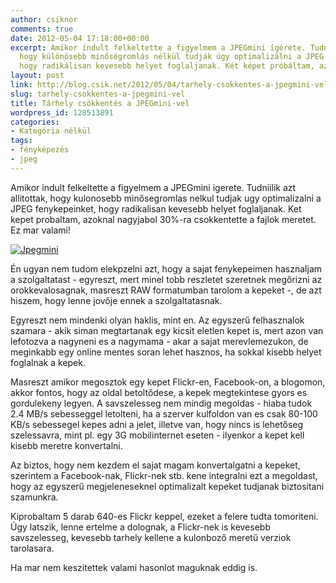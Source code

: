 ```yaml
---
author: csiknor
comments: true
date: 2012-05-04 17:18:00+00:00
excerpt: Amikor indult felkeltette a figyelmem a JPEGmini ígérete. Tudniilik azt állították,
  hogy különösebb minőségromlás nélkül tudják úgy optimalizálni a JPEG fényképeinket,
  hogy radikálisan kevesebb helyet foglaljanak. Két képet próbáltam, azoknál nagy...
layout: post
link: http://blog.csik.net/2012/05/04/tarhely-csokkentes-a-jpegmini-vel/
slug: tarhely-csokkentes-a-jpegmini-vel
title: Tárhely csökkentés a JPEGmini-vel
wordpress_id: 128513891
categories:
- Kategória nélkül
tags:
- fényképezés
- jpeg
---
```


Amikor indult felkeltette a figyelmem a JPEGmini igerete. Tudniilik azt allitottak, hogy kulonosebb minősegromlas nelkul tudjak ugy optimalizalni a JPEG fenykepeinket, hogy radikalisan kevesebb helyet foglaljanak. Ket kepet probaltam, azoknal nagyjabol 30%-ra csokkentette a fajlok meretet. Ez mar valami!

[![Jpegmini]({{site.baseurl}}/images/jpegmini-scaled1000-w=300.png)]({{site.baseurl}}/images/jpegmini-scaled1000.png)

Én ugyan nem tudom elekpzelni azt, hogy a sajat fenykepeimen hasznaljam a szolgaltatast - egyreszt, mert minel tobb reszletet szeretnek megőrizni az orokkevalosagnak, masreszt RAW formatumban tarolom a kepeket -, de azt hiszem, hogy lenne jovője ennek a szolgaltatasnak.

Egyreszt nem mindenki olyan haklis, mint en. Az egyszerű felhasznalok szamara - akik siman megtartanak egy kicsit eletlen kepet is, mert azon van lefotozva a nagyneni es a nagymama -  akar a sajat merevlemezukon, de meginkabb egy online mentes soran lehet hasznos, ha sokkal kisebb helyet foglalnak a kepek.

Masreszt amikor megosztok egy kepet Flickr-en, Facebook-on, a blogomon, akkor fontos, hogy az oldal betoltődese, a kepek megtekintese gyors es gordulekeny legyen. A savszelesseg nem mindig megoldas - hiaba tudok  2.4 MB/s sebesseggel letolteni, ha a szerver kulfoldon van es csak 80-100 KB/s sebessegel kepes adni a jelet, illetve van, hogy nincs is lehetőseg szelessavra, mint pl. egy 3G mobilinternet eseten - ilyenkor a kepet kell kisebb meretre konvertalni.

Az biztos, hogy nem kezdem el sajat magam konvertalgatni a kepeket, szerintem a Facebook-nak, Flickr-nek stb. kene integralni ezt a megoldast, hogy az egyszerű megjeleneseknel optimalizalt kepeket tudjanak biztositani szamunkra.

Kiprobaltam 5 darab 640-es Flickr keppel, ezeket a felere tudta tomoriteni. Úgy latszik, lenne ertelme a dolognak, a Flickr-nek is kevesebb savszelesseg, kevesebb tarhely kellene a kulonboző meretű verziok tarolasara.

Ha mar nem keszitettek valami hasonlot maguknak eddig is.
